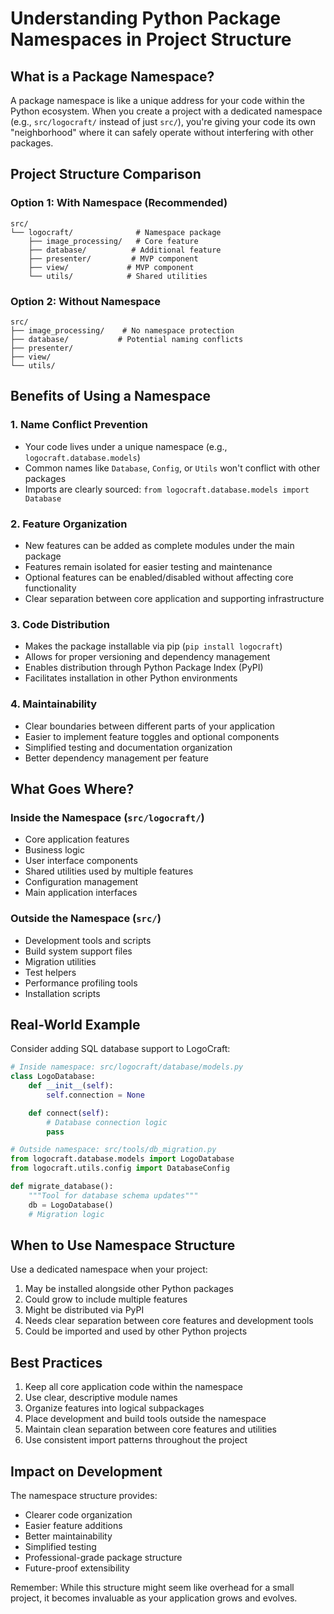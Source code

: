 # Understanding Python Package Namespaces in Project Structure

## What is a Package Namespace?

A package namespace is like a unique address for your code within the Python ecosystem. When you create a project with a dedicated namespace (e.g., `src/logocraft/` instead of just `src/`), you're giving your code its own "neighborhood" where it can safely operate without interfering with other packages.

## Project Structure Comparison

### Option 1: With Namespace (Recommended)
```
src/
└── logocraft/              # Namespace package
    ├── image_processing/   # Core feature
    ├── database/          # Additional feature
    ├── presenter/         # MVP component
    ├── view/             # MVP component
    └── utils/            # Shared utilities
```

### Option 2: Without Namespace
```
src/
├── image_processing/    # No namespace protection
├── database/           # Potential naming conflicts
├── presenter/
├── view/
└── utils/
```

## Benefits of Using a Namespace

### 1. Name Conflict Prevention
- Your code lives under a unique namespace (e.g., `logocraft.database.models`)
- Common names like `Database`, `Config`, or `Utils` won't conflict with other packages
- Imports are clearly sourced: `from logocraft.database.models import Database`

### 2. Feature Organization
- New features can be added as complete modules under the main package
- Features remain isolated for easier testing and maintenance
- Optional features can be enabled/disabled without affecting core functionality
- Clear separation between core application and supporting infrastructure

### 3. Code Distribution
- Makes the package installable via pip (`pip install logocraft`)
- Allows for proper versioning and dependency management
- Enables distribution through Python Package Index (PyPI)
- Facilitates installation in other Python environments

### 4. Maintainability
- Clear boundaries between different parts of your application
- Easier to implement feature toggles and optional components
- Simplified testing and documentation organization
- Better dependency management per feature

## What Goes Where?

### Inside the Namespace (`src/logocraft/`)
- Core application features
- Business logic
- User interface components
- Shared utilities used by multiple features
- Configuration management
- Main application interfaces

### Outside the Namespace (`src/`)
- Development tools and scripts
- Build system support files
- Migration utilities
- Test helpers
- Performance profiling tools
- Installation scripts

## Real-World Example

Consider adding SQL database support to LogoCraft:

```python
# Inside namespace: src/logocraft/database/models.py
class LogoDatabase:
    def __init__(self):
        self.connection = None

    def connect(self):
        # Database connection logic
        pass

# Outside namespace: src/tools/db_migration.py
from logocraft.database.models import LogoDatabase
from logocraft.utils.config import DatabaseConfig

def migrate_database():
    """Tool for database schema updates"""
    db = LogoDatabase()
    # Migration logic
```

## When to Use Namespace Structure

Use a dedicated namespace when your project:
1. May be installed alongside other Python packages
2. Could grow to include multiple features
3. Might be distributed via PyPI
4. Needs clear separation between core features and development tools
5. Could be imported and used by other Python projects

## Best Practices

1. Keep all core application code within the namespace
2. Use clear, descriptive module names
3. Organize features into logical subpackages
4. Place development and build tools outside the namespace
5. Maintain clean separation between core features and utilities
6. Use consistent import patterns throughout the project

## Impact on Development

The namespace structure provides:
- Clearer code organization
- Easier feature additions
- Better maintainability
- Simplified testing
- Professional-grade package structure
- Future-proof extensibility

Remember: While this structure might seem like overhead for a small project, it becomes invaluable as your application grows and evolves.